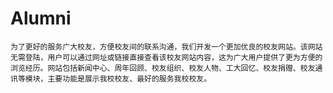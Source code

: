 # Alumni
    为了更好的服务广大校友，方便校友间的联系沟通，我们开发一个更加优良的校友网站。该网站无需登陆，用户可以通过网址或链接直接查看该校友网站内容，这为广大用户提供了更为方便的浏览经历。网站包括新闻中心、周年回顾、校友组织、校友人物、工大回忆、校友捐赠、校友通讯等模块，主要功能是展示我校校友、最好的服务我校校友。
